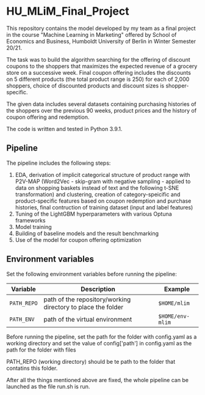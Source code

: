 # HU_MLiM_Final_Project
This repository contains the model developed by my team as a final project in the course "Machine Learning in Marketing" offered by School of Economics and Business, Humboldt University of Berlin in Winter Semester 20/21. 

The task was to build the algorithm searching for the offering of discount coupons to the shoppers that maximizes the expected revenue of a grocery store on a successive week. Final coupon offering includes the discounts on 5 different products (the total product range is 250) for each of 2,000 shoppers, choice of discounted products and discount sizes is shopper-specific. 

The given data includes several datasets containing purchasing histories of the shoppers over the previous 90 weeks, product prices and the history of coupon offering and redemption. 

The code is written and tested in Python 3.9.1.

## Pipeline

The pipeline includes the following steps:
1. EDA, derivation of implicit categorical structure of product range with P2V-MAP (Word2Vec - skip-gram with negative sampling - applied to data on shopping baskets instead of text and the following t-SNE transformation) and clustering, creation of category-speicific and product-specific features based on coupon redemption and purchase histories, final contruction of training dataset (input and label features)
1. Tuning of the LightGBM hyperparameters with various Optuna frameworks
1. Model training
1. Building of baseline models and the result benchmarking
1. Use of the model for coupon offering optimization


## Environment variables

Set the following environment variables before running the pipeline:

| Variable    | Description                                                            | Example          |
| ----------- | -----------------------------------------------------------------------| ---------------- |
| `PATH_REPO` | path of the repository/working directory to place the folder           | `$HOME/mlim`     |
| `PATH_ENV`  | path of the virtual environment                                        | `$HOME/env-mlim` |


Before running the pipeline, set the path for the folder with config.yaml as a working directory
and set the value of config['path'] in config.yaml as the path for the folder with files

PATH_REPO (working directory) should be te path to the folder that contatins this folder.

After all the things mentioned above are fixed, the whole pipeline can be launched as the file run.sh is run.
